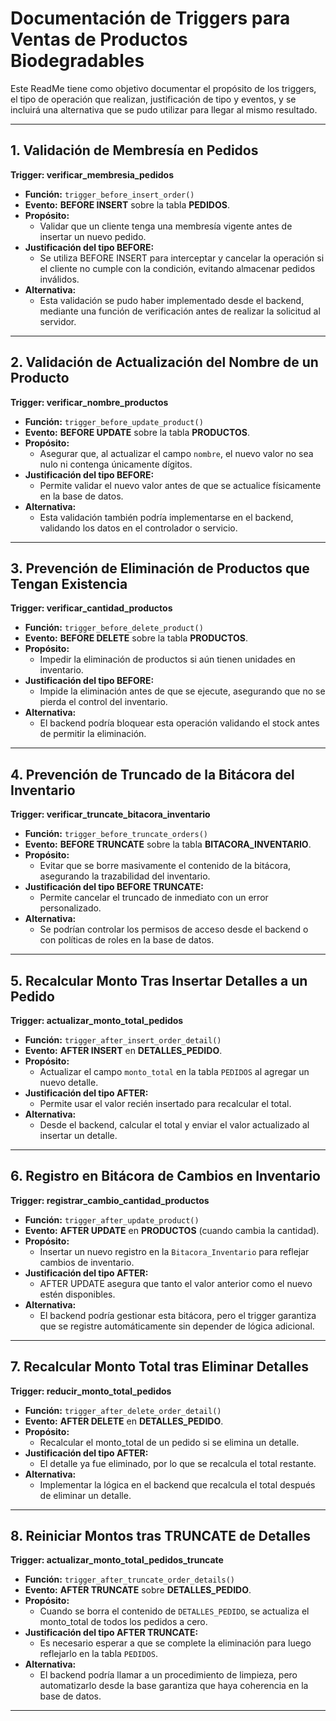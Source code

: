 # Documentación de Triggers para Ventas de Productos Biodegradables

Este ReadMe tiene como objetivo documentar el propósito de los triggers, el tipo de operación que realizan, justificación de tipo y eventos, y se incluirá una alternativa que se pudo utilizar para llegar al mismo resultado.

---

## 1. Validación de Membresía en Pedidos

**Trigger: verificar_membresia_pedidos**

- **Función:** `trigger_before_insert_order()`
- **Evento:** **BEFORE INSERT** sobre la tabla **PEDIDOS**.
- **Propósito:**
  - Validar que un cliente tenga una membresía vigente antes de insertar un nuevo pedido.
- **Justificación del tipo BEFORE:**
  - Se utiliza BEFORE INSERT para interceptar y cancelar la operación si el cliente no cumple con la condición, evitando almacenar pedidos inválidos.
- **Alternativa:**
  - Esta validación se pudo haber implementado desde el backend, mediante una función de verificación antes de realizar la solicitud al servidor.

---

## 2. Validación de Actualización del Nombre de un Producto

**Trigger: verificar_nombre_productos**

- **Función:** `trigger_before_update_product()`
- **Evento:** **BEFORE UPDATE** sobre la tabla **PRODUCTOS**.
- **Propósito:**
  - Asegurar que, al actualizar el campo `nombre`, el nuevo valor no sea nulo ni contenga únicamente dígitos.
- **Justificación del tipo BEFORE:**
  - Permite validar el nuevo valor antes de que se actualice físicamente en la base de datos.
- **Alternativa:**
  - Esta validación también podría implementarse en el backend, validando los datos en el controlador o servicio.

---

## 3. Prevención de Eliminación de Productos que Tengan Existencia

**Trigger: verificar_cantidad_productos**

- **Función:** `trigger_before_delete_product()`
- **Evento:** **BEFORE DELETE** sobre la tabla **PRODUCTOS**.
- **Propósito:**
  - Impedir la eliminación de productos si aún tienen unidades en inventario.
- **Justificación del tipo BEFORE:**
  - Impide la eliminación antes de que se ejecute, asegurando que no se pierda el control del inventario.
- **Alternativa:**
  - El backend podría bloquear esta operación validando el stock antes de permitir la eliminación.

---

## 4. Prevención de Truncado de la Bitácora del Inventario

**Trigger: verificar_truncate_bitacora_inventario**

- **Función:** `trigger_before_truncate_orders()`
- **Evento:** **BEFORE TRUNCATE** sobre la tabla **BITACORA_INVENTARIO**.
- **Propósito:**
  - Evitar que se borre masivamente el contenido de la bitácora, asegurando la trazabilidad del inventario.
- **Justificación del tipo BEFORE TRUNCATE:**
  - Permite cancelar el truncado de inmediato con un error personalizado.
- **Alternativa:**
  - Se podrían controlar los permisos de acceso desde el backend o con políticas de roles en la base de datos.

---

## 5. Recalcular Monto Tras Insertar Detalles a un Pedido

**Trigger: actualizar_monto_total_pedidos**

- **Función:** `trigger_after_insert_order_detail()`
- **Evento:** **AFTER INSERT** en **DETALLES_PEDIDO**.
- **Propósito:**
  - Actualizar el campo `monto_total` en la tabla `PEDIDOS` al agregar un nuevo detalle.
- **Justificación del tipo AFTER:**
  - Permite usar el valor recién insertado para recalcular el total.
- **Alternativa:**
  - Desde el backend, calcular el total y enviar el valor actualizado al insertar un detalle.

---

## 6. Registro en Bitácora de Cambios en Inventario

**Trigger: registrar_cambio_cantidad_productos**

- **Función:** `trigger_after_update_product()`
- **Evento:** **AFTER UPDATE** en **PRODUCTOS** (cuando cambia la cantidad).
- **Propósito:**
  - Insertar un nuevo registro en la `Bitacora_Inventario` para reflejar cambios de inventario.
- **Justificación del tipo AFTER:**
  - AFTER UPDATE asegura que tanto el valor anterior como el nuevo estén disponibles.
- **Alternativa:**
  - El backend podría gestionar esta bitácora, pero el trigger garantiza que se registre automáticamente sin depender de lógica adicional.

---

## 7. Recalcular Monto Total tras Eliminar Detalles

**Trigger: reducir_monto_total_pedidos**

- **Función:** `trigger_after_delete_order_detail()`
- **Evento:** **AFTER DELETE** en **DETALLES_PEDIDO**.
- **Propósito:**
  - Recalcular el monto_total de un pedido si se elimina un detalle.
- **Justificación del tipo AFTER:**
  - El detalle ya fue eliminado, por lo que se recalcula el total restante.
- **Alternativa:**
  - Implementar la lógica en el backend que recalcula el total después de eliminar un detalle.

---

## 8. Reiniciar Montos tras TRUNCATE de Detalles

**Trigger: actualizar_monto_total_pedidos_truncate**

- **Función:** `trigger_after_truncate_order_details()`
- **Evento:** **AFTER TRUNCATE** sobre **DETALLES_PEDIDO**.
- **Propósito:**
  - Cuando se borra el contenido de `DETALLES_PEDIDO`, se actualiza el monto_total de todos los pedidos a cero.
- **Justificación del tipo AFTER TRUNCATE:**
  - Es necesario esperar a que se complete la eliminación para luego reflejarlo en la tabla `PEDIDOS`.
- **Alternativa:**
  - El backend podría llamar a un procedimiento de limpieza, pero automatizarlo desde la base garantiza que haya coherencia en la base de datos.

---